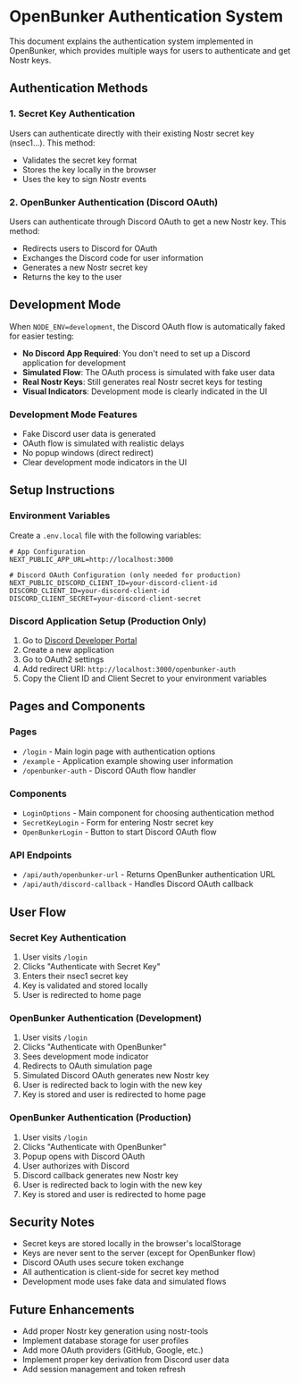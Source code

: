 # OpenBunker Authentication System

This document explains the authentication system implemented in OpenBunker, which provides multiple ways for users to authenticate and get Nostr keys.

## Authentication Methods

### 1. Secret Key Authentication

Users can authenticate directly with their existing Nostr secret key (nsec1...). This method:

- Validates the secret key format
- Stores the key locally in the browser
- Uses the key to sign Nostr events

### 2. OpenBunker Authentication (Discord OAuth)

Users can authenticate through Discord OAuth to get a new Nostr key. This method:

- Redirects users to Discord for OAuth
- Exchanges the Discord code for user information
- Generates a new Nostr secret key
- Returns the key to the user

## Development Mode

When `NODE_ENV=development`, the Discord OAuth flow is automatically faked for easier testing:

- **No Discord App Required**: You don't need to set up a Discord application for development
- **Simulated Flow**: The OAuth process is simulated with fake user data
- **Real Nostr Keys**: Still generates real Nostr secret keys for testing
- **Visual Indicators**: Development mode is clearly indicated in the UI

### Development Mode Features

- Fake Discord user data is generated
- OAuth flow is simulated with realistic delays
- No popup windows (direct redirect)
- Clear development mode indicators in the UI

## Setup Instructions

### Environment Variables

Create a `.env.local` file with the following variables:

```env
# App Configuration
NEXT_PUBLIC_APP_URL=http://localhost:3000

# Discord OAuth Configuration (only needed for production)
NEXT_PUBLIC_DISCORD_CLIENT_ID=your-discord-client-id
DISCORD_CLIENT_ID=your-discord-client-id
DISCORD_CLIENT_SECRET=your-discord-client-secret
```

### Discord Application Setup (Production Only)

1. Go to [Discord Developer Portal](https://discord.com/developers/applications)
2. Create a new application
3. Go to OAuth2 settings
4. Add redirect URI: `http://localhost:3000/openbunker-auth`
5. Copy the Client ID and Client Secret to your environment variables

## Pages and Components

### Pages

- `/login` - Main login page with authentication options
- `/example` - Application example showing user information
- `/openbunker-auth` - Discord OAuth flow handler

### Components

- `LoginOptions` - Main component for choosing authentication method
- `SecretKeyLogin` - Form for entering Nostr secret key
- `OpenBunkerLogin` - Button to start Discord OAuth flow

### API Endpoints

- `/api/auth/openbunker-url` - Returns OpenBunker authentication URL
- `/api/auth/discord-callback` - Handles Discord OAuth callback

## User Flow

### Secret Key Authentication

1. User visits `/login`
2. Clicks "Authenticate with Secret Key"
3. Enters their nsec1 secret key
4. Key is validated and stored locally
5. User is redirected to home page

### OpenBunker Authentication (Development)

1. User visits `/login`
2. Clicks "Authenticate with OpenBunker"
3. Sees development mode indicator
4. Redirects to OAuth simulation page
5. Simulated Discord OAuth generates new Nostr key
6. User is redirected back to login with the new key
7. Key is stored and user is redirected to home page

### OpenBunker Authentication (Production)

1. User visits `/login`
2. Clicks "Authenticate with OpenBunker"
3. Popup opens with Discord OAuth
4. User authorizes with Discord
5. Discord callback generates new Nostr key
6. User is redirected back to login with the new key
7. Key is stored and user is redirected to home page

## Security Notes

- Secret keys are stored locally in the browser's localStorage
- Keys are never sent to the server (except for OpenBunker flow)
- Discord OAuth uses secure token exchange
- All authentication is client-side for secret key method
- Development mode uses fake data and simulated flows

## Future Enhancements

- Add proper Nostr key generation using nostr-tools
- Implement database storage for user profiles
- Add more OAuth providers (GitHub, Google, etc.)
- Implement proper key derivation from Discord user data
- Add session management and token refresh
